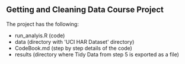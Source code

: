 ## Getting and Cleaning Data Course Project

The project has the following:
 - run_analyis.R (code)
 - data (directory with 'UCI HAR Dataset' directory)
 - CodeBook.md (step by step details of the code)
 - results (directory where Tidy Data from step 5 is exported as a file)
 
 